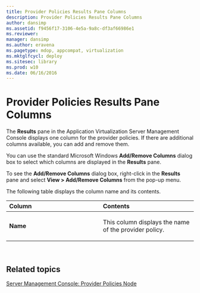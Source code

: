 ```yaml
---
title: Provider Policies Results Pane Columns
description: Provider Policies Results Pane Columns
author: dansimp
ms.assetid: f9456f17-3106-4e5a-9a8c-df3af66986e1
ms.reviewer: 
manager: dansimp
ms.author: eravena
ms.pagetype: mdop, appcompat, virtualization
ms.mktglfcycl: deploy
ms.sitesec: library
ms.prod: w10
ms.date: 06/16/2016
---
```



# Provider Policies Results Pane Columns


The **Results** pane in the Application Virtualization Server Management Console displays one column for the provider policies. If there are additional columns available, you can add and remove them.

You can use the standard Microsoft Windows **Add/Remove Columns** dialog box to select which columns are displayed in the **Results** pane.

To see the **Add/Remove Columns** dialog box, right-click in the **Results** pane and select **View &gt; Add/Remove Columns** from the pop-up menu.

The following table displays the column name and its contents.

<table>
<colgroup>
<col width="50%" />
<col width="50%" />
</colgroup>
<thead>
<tr class="header">
<th align="left">Column</th>
<th align="left">Contents</th>
</tr>
</thead>
<tbody>
<tr class="odd">
<td align="left"><p><strong>Name</strong></p></td>
<td align="left"><p>This column displays the name of the provider policy.</p></td>
</tr>
</tbody>
</table>

 

## Related topics


[Server Management Console: Provider Policies Node](server-management-console-provider-policies-node.md)

 

 





